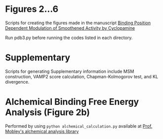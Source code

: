 # Figures 2...6
Scripts for creating the figures made in the manuscript [Binding Position Dependent Modulation of Smoothened Activity by Cyclopamine](https://www.biorxiv.org/content/10.1101/2024.02.08.579369v1)

Run pdb3.py before running the codes listed in each directory.

# Supplementary
Scripts for generating Supplementary information include MSM construction, VAMP2 score calculation, Chapman-Kolmogorov test, and KL divergence.

# Alchemical Binding Free Energy Analysis (Figure 2b)
Performed by using `python alchemical_calculation.py` available at [Prof. Mobley's alchemical analysis library](https://github.com/MobleyLab/alchemical-analysis)

